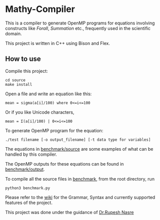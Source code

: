 # Mathy-Compiler

This is a compiler to generate OpenMP programs for equations involving constructs like _Forall_, _Summation_ etc., frequently used in the scientific domain.

This project is written in C++ using Bison and Flex.

## How to use

Compile this project:
```
cd source
make install
```

Open a file and write an equation like this:

```
mean = sigma(a[i]/100) where 0<=i<=100
```

Or if you like Unicode characters, 
```
mean = Σ(a[i]/100) | 0<=i<=100
```

To generate OpenMP program for the equation:
```
./test filename [-o output_filename] [-t data type for variables]
```

The equations in [benchmark/source](./benchmark/source) are some examples of what can be handled by this compiler. 

The OpenMP outputs for these equations can be found in [benchmark/output](benchmark/output).

To compile all the source files in [benchmark](./benchmark/), from the root directory, run
```
python3 benchmark.py
```

Please refer to the [wiki](https://github.com/adharshkamath/Mathy-Compiler/wiki) for the Grammar, Syntax and currently supported features of the project.

This project was done under the guidance of [Dr.Rupesh Nasre](https://www.cse.iitm.ac.in/~rupesh)
